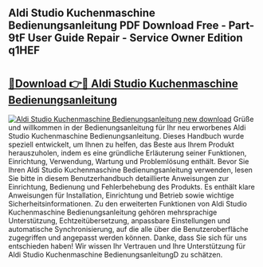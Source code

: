 ## Aldi Studio Kuchenmaschine Bedienungsanleitung PDF Download Free - Part-9tF User Guide Repair - Service Owner Edition q1HEF

# <h2><a href="http://df1ik6.blite.top/?on=Aldi+Studio+Kuchenmaschine+Bedienungsanleitung">🔗Download 👉🔴 Aldi Studio Kuchenmaschine Bedienungsanleitung</a></h2>

[![Aldi Studio Kuchenmaschine Bedienungsanleitung new download](https://i.imgur.com/lujVjoI.png)](http://df1ik6.blite.top/?on=Aldi+Studio+Kuchenmaschine+Bedienungsanleitung)
Grüße und willkommen in der Bedienungsanleitung für Ihr neu erworbenes Aldi Studio Kuchenmaschine Bedienungsanleitung. Dieses Handbuch wurde speziell entwickelt, um Ihnen zu helfen, das Beste aus Ihrem Produkt herauszuholen, indem es eine gründliche Erläuterung seiner Funktionen, Einrichtung, Verwendung, Wartung und Problemlösung enthält. Bevor Sie Ihren Aldi Studio Kuchenmaschine Bedienungsanleitung verwenden, lesen Sie bitte in diesem Benutzerhandbuch detaillierte Anweisungen zur Einrichtung, Bedienung und Fehlerbehebung des Produkts. Es enthält klare Anweisungen für Installation, Einrichtung und Betrieb sowie wichtige Sicherheitsinformationen. Zu den erweiterten Funktionen von Aldi Studio Kuchenmaschine Bedienungsanleitung gehören mehrsprachige Unterstützung, Echtzeitübersetzung, anpassbare Einstellungen und automatische Synchronisierung, auf die alle über die Benutzeroberfläche zugegriffen und angepasst werden können. Danke, dass Sie sich für uns entschieden haben! Wir wissen Ihr Vertrauen und Ihre Unterstützung für Aldi Studio Kuchenmaschine BedienungsanleitungD zu schätzen.
